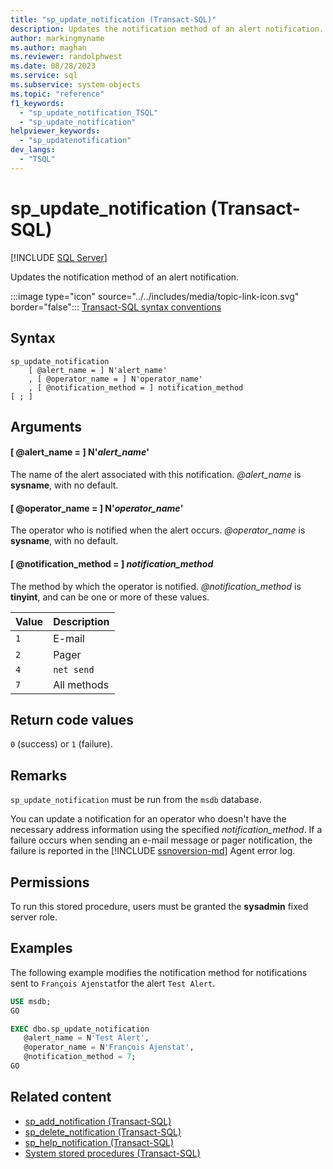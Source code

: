 ```yaml
---
title: "sp_update_notification (Transact-SQL)"
description: Updates the notification method of an alert notification.
author: markingmyname
ms.author: maghan
ms.reviewer: randolphwest
ms.date: 08/28/2023
ms.service: sql
ms.subservice: system-objects
ms.topic: "reference"
f1_keywords:
  - "sp_update_notification_TSQL"
  - "sp_update_notification"
helpviewer_keywords:
  - "sp_updatenotification"
dev_langs:
  - "TSQL"
---
```

# sp_update_notification (Transact-SQL)

[!INCLUDE [SQL Server](../../includes/applies-to-version/sqlserver.md)]

Updates the notification method of an alert notification.

:::image type="icon" source="../../includes/media/topic-link-icon.svg" border="false"::: [Transact-SQL syntax conventions](../../t-sql/language-elements/transact-sql-syntax-conventions-transact-sql.md)

## Syntax

```syntaxsql
sp_update_notification
    [ @alert_name = ] N'alert_name'
    , [ @operator_name = ] N'operator_name'
    , [ @notification_method = ] notification_method
[ ; ]
```

## Arguments

#### [ @alert_name = ] N'*alert_name*'

The name of the alert associated with this notification. *@alert_name* is **sysname**, with no default.

#### [ @operator_name = ] N'*operator_name*'

The operator who is notified when the alert occurs. *@operator_name* is **sysname**, with no default.

#### [ @notification_method = ] *notification_method*

The method by which the operator is notified. *@notification_method* is **tinyint**, and can be one or more of these values.

| Value | Description |
| --- | --- |
| `1` | E-mail |
| `2` | Pager |
| `4` | `net send` |
| `7` | All methods |

## Return code values

`0` (success) or `1` (failure).

## Remarks

`sp_update_notification` must be run from the `msdb` database.

You can update a notification for an operator who doesn't have the necessary address information using the specified *notification_method*. If a failure occurs when sending an e-mail message or pager notification, the failure is reported in the [!INCLUDE [ssnoversion-md](../../includes/ssnoversion-md.md)] Agent error log.

## Permissions

To run this stored procedure, users must be granted the **sysadmin** fixed server role.

## Examples

The following example modifies the notification method for notifications sent to `François Ajenstat`for the alert `Test Alert`.

```sql
USE msdb;
GO

EXEC dbo.sp_update_notification
   @alert_name = N'Test Alert',
   @operator_name = N'François Ajenstat',
   @notification_method = 7;
GO
```

## Related content

- [sp_add_notification (Transact-SQL)](sp-add-notification-transact-sql.md)
- [sp_delete_notification (Transact-SQL)](sp-delete-notification-transact-sql.md)
- [sp_help_notification (Transact-SQL)](sp-help-notification-transact-sql.md)
- [System stored procedures (Transact-SQL)](system-stored-procedures-transact-sql.md)
